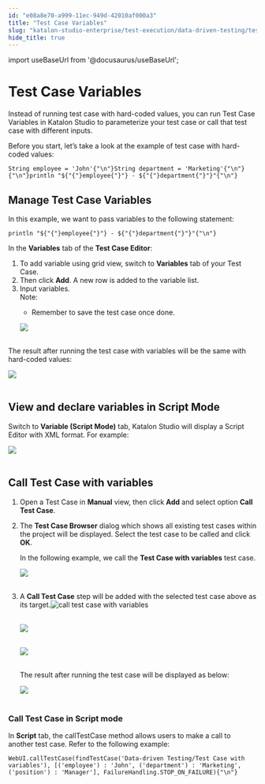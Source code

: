 ```yaml
---
id: "e08a8e70-a999-11ec-949d-42010af000a3"
title: "Test Case Variables"
slug: "katalon-studio-enterprise/test-execution/data-driven-testing/test-case-variables"
hide_title: true
---
```

import useBaseUrl from '@docusaurus/useBaseUrl';

    

# <a id="id" class="anchor_top_offset"/><a id="ariaid-title1" class="anchor_top_offset"/>Test Case Variables

    
      
<p xmlns="http://www.w3.org/1999/xhtml" className="p">Instead of running test case with hard-coded values, you can run   Test Case Variables in Katalon Studio to parameterize your test   case or call that test case with different inputs.</p> 
      
<p xmlns="http://www.w3.org/1999/xhtml" className="p">Before you start, let’s take a look at the example of test   case with hard-coded values:</p> 
              
<pre xmlns="http://www.w3.org/1999/xhtml" className="pre codeblock"><code>String employee = 'John'{"\n"}String department = 'Marketing'{"\n"}{"\n"}println "${"{"}employee{"}"} - ${"{"}department{"}"}"{"\n"}</code></pre> 
          
  

## <a id="id_1" class="anchor_top_offset"/>Manage Test Case Variables

<p xmlns="http://www.w3.org/1999/xhtml" className="p">In this example, we want to pass variables to the following statement:</p> 
<pre xmlns="http://www.w3.org/1999/xhtml" className="pre codeblock"><code>println "${"{"}employee{"}"} - ${"{"}department{"}"}"{"\n"}</code></pre> 
<p xmlns="http://www.w3.org/1999/xhtml" className="p">In the <strong className="ph b">Variables</strong> tab of the <strong className="ph b">Test Case     Editor</strong>:</p> 
<ol xmlns="http://www.w3.org/1999/xhtml" className="ol"><li className="li">To add variable using grid view, switch to     <strong className="ph b">Variables</strong> tab of your Test Case.</li><li className="li">Then click <strong className="ph b">Add</strong>. A new row is added to the     variable list.</li><li className="li">Input variables.<div className="note note note_note"><span className="note__title">Note:</span> <ul className="ul"><li className="li"><p className="p">Remember to save the test case once done.</p></li></ul></div><p className="p">       <img className="image" src={useBaseUrl("https://github.com/katalon-studio/docs-images/raw/master/katalon-studio/docs/test-case-variables/1-test-case-variables.png")} /><br /><br />     </p></li></ol> 
<p xmlns="http://www.w3.org/1999/xhtml" className="p">The result after running the test case with variables will be   the same with hard-coded values:</p> 
<p xmlns="http://www.w3.org/1999/xhtml" className="p">   <img className="image" src={useBaseUrl("https://github.com/katalon-studio/docs-images/raw/master/katalon-studio/docs/test-case-variables/2-result.png")} /><br /><br /> </p> 
    

## <a id="id_2" class="anchor_top_offset"/>View and declare variables in Script Mode

    
      
<p xmlns="http://www.w3.org/1999/xhtml" className="p">Switch to <strong className="ph b">Variable (Script Mode)</strong> tab, Katalon   Studio will display a Script Editor with XML format. For   example:</p> 
      
<p xmlns="http://www.w3.org/1999/xhtml" className="p">   <img className="image" src={useBaseUrl("https://github.com/katalon-studio/docs-images/raw/master/katalon-studio/docs/test-case-variables/3-variables-script-mode.png")} /><br /><br /> </p> 
    
  

## <a id="id_3" class="anchor_top_offset"/>Call Test Case with variables

<ol xmlns="http://www.w3.org/1999/xhtml" className="ol"><li className="li">     <p className="p">Open a Test Case in <strong className="ph b">Manual</strong> view, then click       <strong className="ph b">Add</strong> and select option <strong className="ph b">Call Test         Case</strong>.</p>   </li><li className="li">     <p className="p">The <strong className="ph b">Test Case Browser</strong> dialog which shows all       existing test cases within the project will be displayed. Select       the test case to be called and click <strong className="ph b">OK</strong>.</p>     <p className="p">In the following example, we call the <strong className="ph b">Test Case with variables</strong> test case.</p><p className="p">       <img className="image" src={useBaseUrl("https://github.com/katalon-studio/docs-images/raw/master/katalon-studio/docs/test-case-variables/4-test-case-browser.png")} /><br /><br />     </p></li><li className="li">A <strong className="ph b">Call Test Case</strong> step will be added with the     selected test case above as its target.<img className="image" src={useBaseUrl("https://github.com/katalon-studio/docs-images/raw/master/katalon-studio/docs/test-case-variables/KS-830-call-tc-with-variables.png")} alt="call test case with variables" /><br /><br /><p className="p">       <img className="image" src={useBaseUrl("https://github.com/katalon-studio/docs-images/raw/master/katalon-studio/docs/test-case-variables/6-input.png")} /><br /><br />     </p><p className="p">       <img className="image" src={useBaseUrl("https://github.com/katalon-studio/docs-images/raw/master/katalon-studio/docs/test-case-variables/7-map-input.png")} /><br /><br />     </p><p className="p">The result after running the test case will be displayed as       below:</p><p className="p">       <img className="image" src={useBaseUrl("https://github.com/katalon-studio/docs-images/raw/master/katalon-studio/docs/test-case-variables/8-result-after-call-test-case.png")} /><br /><br />     </p></li></ol> 
      

### <a id="id_4" class="anchor_top_offset"/>Call Test Case in Script mode

      
        
<p xmlns="http://www.w3.org/1999/xhtml" className="p">In <strong className="ph b">Script</strong> tab, the callTestCase method allows   users to make a call to another test case. Refer to the following   example:</p> 
                  
<pre xmlns="http://www.w3.org/1999/xhtml" className="pre codeblock"><code>WebUI.callTestCase(findTestCase('Data-driven Testing/Test Case with variables'), [('employee') : 'John', ('department') : 'Marketing', ('position') : 'Manager'], FailureHandling.STOP_ON_FAILURE){"\n"}</code></pre> 
              
    
